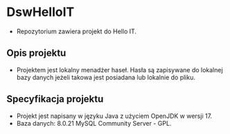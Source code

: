 # DswHelloIT
* Repozytorium zawiera projekt do Hello IT.
## Opis projektu
* Projektem jest lokalny menadżer haseł. Hasła są zapisywane do lokalnej bazy danych jeżeli takowa jest posiadana lub lokalnie do pliku.
## Specyfikacja projektu
* Projekt jest napisany w języku Java z użyciem OpenJDK w wersji 17.
* Baza danych: 8.0.21 MySQL Community Server - GPL.
